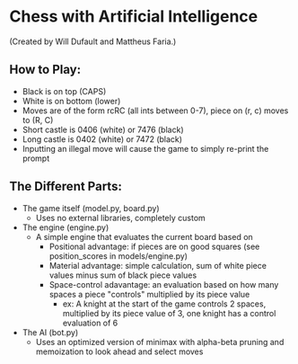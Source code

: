 # Chess with Artificial Intelligence

(Created by Will Dufault and Mattheus Faria.)

## How to Play:
- Black is on top (CAPS)
- White is on bottom (lower)
- Moves are of the form rcRC (all ints between 0-7), piece on (r, c) moves to (R, C)
- Short castle is 0406 (white) or 7476 (black)
- Long castle is 0402 (white) or 7472 (black)
- Inputting an illegal move will cause the game to simply re-print the prompt

## The Different Parts:
- The game itself (model.py, board.py)
	- Uses no external libraries, completely custom
- The engine (engine.py)
	- A simple engine that evaluates the current board based on
		- Positional advantage: if pieces are on good squares (see position_scores in models/engine.py)
		- Material advantage: simple calculation, sum of white piece values minus sum of black piece values
		- Space-control adavantage: an evaluation based on how many spaces a piece "controls" multiplied by its piece value 
			- ex: A knight at the start of the game controls 2 spaces, multiplied by its piece value of 3, one knight has a control evaluation of 6
- The AI (bot.py)
	- Uses an optimized version of minimax with alpha-beta pruning and memoization to look ahead and select moves
